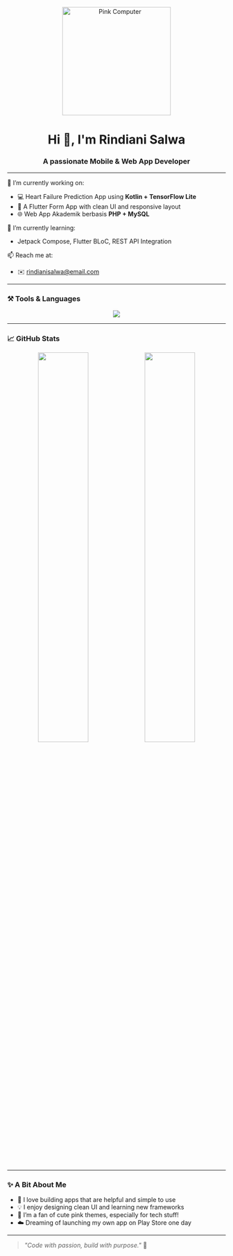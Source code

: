 <p align="center">
  <img src="https://media.giphy.com/media/H7wAjQpJFN4NOgVruA/giphy.gif" width="250" alt="Pink Computer" />
</p>

<h1 align="center">Hi 👋, I'm Rindiani Salwa</h1>
<h3 align="center">A passionate Mobile & Web App Developer</h3>

---

🔭 I’m currently working on:  
- 💻 Heart Failure Prediction App using **Kotlin + TensorFlow Lite**
- 📱 A Flutter Form App with clean UI and responsive layout
- 🌐 Web App Akademik berbasis **PHP + MySQL**

🌱 I’m currently learning:  
- Jetpack Compose, Flutter BLoC, REST API Integration

📫 Reach me at:  
- ✉️ rindianisalwa@email.com

---

### ⚒️ Tools & Languages
<p align="center">
  <img src="https://skillicons.dev/icons?i=kotlin,flutter,dart,php,mysql,html,css,js,androidstudio,vscode,github" />
</p>

---

### 📈 GitHub Stats
<p align="center">
  <img src="https://github-readme-stats.vercel.app/api?username=rindianisalwa&show_icons=true&theme=tokyonight" width="48%"/>
  <img src="https://github-readme-streak-stats.herokuapp.com/?user=rindianisalwa&theme=tokyonight" width="48%"/>
</p>

---

### ✨ A Bit About Me
- 🌸 I love building apps that are helpful and simple to use
- 💡 I enjoy designing clean UI and learning new frameworks
- 🐹 I’m a fan of cute pink themes, especially for tech stuff!
- ☁️ Dreaming of launching my own app on Play Store one day

---

> _"Code with passion, build with purpose."_ 🚀
